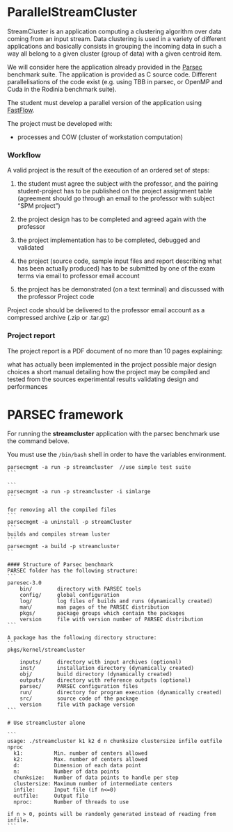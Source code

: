 # ParallelStreamCluster
StreamCluster is an application computing a clustering algorithm over data coming from an input stream. Data clustering is used in a variety of different applications and basically consists in grouping the incoming data in such a way all belong to a given cluster (group of data) with a given centroid item.

We will consider here the application already provided in the [Parsec](http://parsec.cs.princeton.edu/ "Parsec web site") benchmark suite. The application is provided as C source code. Different parallelisations of the code exist (e.g. using TBB in parsec, or OpenMP and Cuda in the Rodinia benchmark suite).

The student must develop a parallel version of the application using [FastFlow](http://calvados.di.unipi.it/ "FastFlow web site").

The project must be developed with:
- processes and COW (cluster of workstation computation)

### Workflow

A valid project is the result of the execution of an ordered set of steps:

1. the student must agree the subject with the professor, and the pairing student-project has to be published on the project assignment table (agreement should go through an email to the professor with subject “SPM project”)

2. the project design has to be completed and agreed again with the professor
3. the project implementation has to be completed, debugged and validated
4. the project (source code, sample input files and report describing what has been actually produced) has to be submitted by one of the exam terms via email to professor email account
5. the project has be demonstrated (on a text terminal) and discussed with the professor
Project code

Project code should be delivered to the professor email account as a compressed archive (.zip or .tar.gz)

### Project report

The project report is a PDF document of no more than 10 pages explaining:

what has actually been implemented in the project
possible major design choices
a short manual detailing how the project may be compiled and tested from the sources
experimental results validating design and performances

# PARSEC framework

For running the **streamcluster** application with the parsec benchmark use the command belove.

You must use the `/bin/bash` shell in order to have the variables environment.
````
parsecmgmt -a run -p streamcluster  //use simple test suite
```

```
parsecmgmt -a run -p streamcluster -i simlarge
```

for removing all the compiled files
```
parsecmgmt -a uninstall -p streamCluster
```
builds and compiles stream luster
```
parsecmgmt -a build -p streamcluster
``

#### Structure of Parsec benchmark
PARSEC folder has the following structure:
```
paresec-3.0
	bin/		directory with PARSEC tools
	config/		global configuration
	log/		log files of builds and runs (dynamically created)
	man/		man pages of the PARSEC distribution
	pkgs/		package groups which contain the packages
	version		file with version number of PARSEC distribution
```

A package has the following directory structure:
```
pkgs/kernel/streamcluster

	inputs/		directory with input archives (optional)
	inst/		installation directory (dynamically created)
	obj/		build directory (dynamically created)
	outputs/	directory with reference outputs (optional)
	parsec/		PARSEC configuration files
	run/		directory for program execution (dynamically created)
	src/		source code of the package
	version		file with package version
```

# Use streamcluster alone

```
usage: ./streamcluster k1 k2 d n chunksize clustersize infile outfile nproc
  k1:          Min. number of centers allowed
  k2:          Max. number of centers allowed
  d:           Dimension of each data point
  n:           Number of data points
  chunksize:   Number of data points to handle per step
  clustersize: Maximum number of intermediate centers
  infile:      Input file (if n<=0)
  outfile:     Output file
  nproc:       Number of threads to use

if n > 0, points will be randomly generated instead of reading from infile.
```
